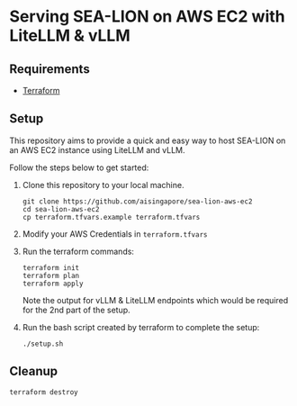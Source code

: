 # Serving SEA-LION on AWS EC2 with LiteLLM & vLLM

## Requirements
- [Terraform](https://developer.hashicorp.com/terraform/tutorials/aws-get-started/install-cli)

## Setup
This repository aims to provide a quick and easy way to host SEA-LION on an AWS EC2 instance using LiteLLM and vLLM. 

Follow the steps below to get started:

1. Clone this repository to your local machine.
    ```
    git clone https://github.com/aisingapore/sea-lion-aws-ec2
    cd sea-lion-aws-ec2
    cp terraform.tfvars.example terraform.tfvars
    ```

2. Modify your AWS Credentials in `terraform.tfvars`

3. Run the terraform commands:
    ```
    terraform init
    terraform plan
    terraform apply
    ```

    Note the output for vLLM & LiteLLM endpoints which would be required for the 2nd part of the setup.
    
4. Run the bash script created by terraform to complete the setup:
    ```
    ./setup.sh
    ```


## Cleanup
```
terraform destroy
```